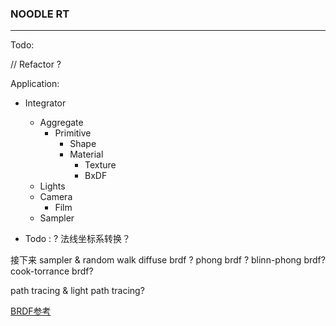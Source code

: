 ### NOODLE RT

--- 

Todo:

// Refactor ? 

Application:
- Integrator
  - Aggregate
    - Primitive
      - Shape 
      - Material
        - Texture
        - BxDF
  - Lights
  - Camera
    - Film
  - Sampler

- Todo : ? 法线坐标系转换？

接下来
sampler & random walk
diffuse brdf ? 
phong brdf ?
blinn-phong brdf? 
cook-torrance brdf?

path tracing & light path tracing? 

[BRDF参考](https://digibug.ugr.es/bitstream/handle/10481/19751/rmontes_LSI-2012-001TR.pdf)